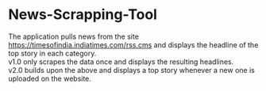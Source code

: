 # News-Scrapping-Tool
The application pulls news from the site https://timesofindia.indiatimes.com/rss.cms and displays the headline of the top story in each category.\
v1.0 only scrapes the data once and displays the resulting headlines.\
v2.0 builds upon the above and displays a top story whenever a new one is uploaded on the website.
